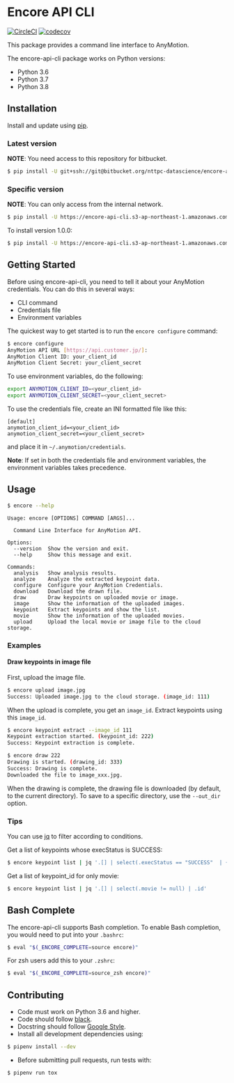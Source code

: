 # Encore API CLI

[![CircleCI](https://circleci.com/bb/nttpc-datascience/encore-api-cli/tree/master.svg?style=shield&circle-token=8efda4c7b7ec1fe9abff9fac5412bd9a59604c84)](https://circleci.com/bb/nttpc-datascience/encore-api-cli/tree/master) [![codecov](https://codecov.io/bb/nttpc-datascience/encore-api-cli/branch/master/graph/badge.svg?token=s4c1X9EhAN)](https://codecov.io/bb/nttpc-datascience/encore-api-cli)

This package provides a command line interface to AnyMotion.

The encore-api-cli package works on Python versions:

- Python 3.6
- Python 3.7
- Python 3.8

## Installation

Install and update using [pip](https://pip.pypa.io/en/stable/quickstart/).

### Latest version

**NOTE**: You need access to this repository for bitbucket.

```sh
$ pip install -U git+ssh://git@bitbucket.org/nttpc-datascience/encore-api-cli.git
```

### Specific version

**NOTE**: You can only access from the internal network.

```sh
$ pip install -U https://encore-api-cli.s3-ap-northeast-1.amazonaws.com/encore_api_cli-<version>-py3-none-any.whl
```

To install version 1.0.0:

```sh
$ pip install -U https://encore-api-cli.s3-ap-northeast-1.amazonaws.com/encore_api_cli-1.0.0-py3-none-any.whl
```

## Getting Started

Before using encore-api-cli, you need to tell it about your AnyMotion credentials.
You can do this in several ways:

- CLI command
- Credentials file
- Environment variables

The quickest way to get started is to run the `encore configure` command:

```sh
$ encore configure
AnyMotion API URL [https://api.customer.jp/]:
AnyMotion Client ID: your_client_id
AnyMotion Client Secret: your_client_secret
```

To use environment variables, do the following:

```sh
export ANYMOTION_CLIENT_ID=<your_client_id>
export ANYMOTION_CLIENT_SECRET=<your_client_secret>
```

To use the credentials file, create an INI formatted file like this:

```text
[default]
anymotion_client_id=<your_client_id>
anymotion_client_secret=<your_client_secret>
```

and place it in `~/.anymotion/credentials`.

**Note**: If set in both the credentials file and environment variables, the environment variables takes precedence.

## Usage

```sh
$ encore --help
```

```text
Usage: encore [OPTIONS] COMMAND [ARGS]...

  Command Line Interface for AnyMotion API.

Options:
  --version  Show the version and exit.
  --help     Show this message and exit.

Commands:
  analysis   Show analysis results.
  analyze    Analyze the extracted keypoint data.
  configure  Configure your AnyMotion Credentials.
  download   Download the drawn file.
  draw       Draw keypoints on uploaded movie or image.
  image      Show the information of the uploaded images.
  keypoint   Extract keypoints and show the list.
  movie      Show the information of the uploaded movies.
  upload     Upload the local movie or image file to the cloud storage.
```

### Examples

#### Draw keypoints in image file

First, upload the image file.

```sh
$ encore upload image.jpg
Success: Uploaded image.jpg to the cloud storage. (image_id: 111)
```

When the upload is complete, you get an `image_id`. Extract keypoints using this `image_id`.

```sh
$ encore keypoint extract --image_id 111
Keypoint extraction started. (keypoint_id: 222)
Success: Keypoint extraction is complete.
```

```sh
$ encore draw 222
Drawing is started. (drawing_id: 333)
Success: Drawing is complete.
Downloaded the file to image_xxx.jpg.
```

When the drawing is complete, the drawing file is downloaded (by default, to the current directory).
To save to a specific directory, use the `--out_dir` option.

### Tips

You can use [jq](https://stedolan.github.io/jq/) to filter according to conditions.

Get a list of keypoints whose execStatus is SUCCESS:

```sh
$ encore keypoint list | jq '.[] | select(.execStatus == "SUCCESS"  | {id: .id, image: .image, movie: .movie}'
```

Get a list of keypoint_id for only movie:

```sh
$ encore keypoint list | jq '.[] | select(.movie != null) | .id'
```

## Bash Complete

The encore-api-cli supports Bash completion.
To enable Bash completion, you would need to put into your `.bashrc`:

```sh
$ eval "$(_ENCORE_COMPLETE=source encore)"
```

For zsh users add this to your `.zshrc`:

```sh
$ eval "$(_ENCORE_COMPLETE=source_zsh encore)"
```

## Contributing

- Code must work on Python 3.6 and higher.
- Code should follow [black](https://black.readthedocs.io/en/stable/).
- Docstring should follow [Google Style](http://google.github.io/styleguide/pyguide.html#38-comments-and-docstrings).
- Install all development dependencies using:

```sh
$ pipenv install --dev
```

- Before submitting pull requests, run tests with:

```sh
$ pipenv run tox
```
